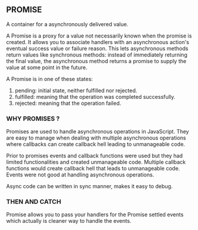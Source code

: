 ## PROMISE

A container for a asynchronously delivered value.

A Promise is a proxy for a value not necessarily known when the promise is created. It allows you to associate handlers with an asynchronous action's eventual success value or failure reason. This lets asynchronous methods return values like synchronous methods: instead of immediately returning the final value, the asynchronous method returns a promise to supply the value at some point in the future.

A Promise is in one of these states:

1. pending: initial state, neither fulfilled nor rejected.
2. fulfilled: meaning that the operation was completed successfully.
3. rejected: meaning that the operation failed.

### WHY PROMISES ?

Promises are used to handle asynchronous operations in JavaScript. They are easy to manage when dealing with multiple asynchronous operations where callbacks can create callback hell leading to unmanageable code.

Prior to promises events and callback functions were used but they had limited functionalities and created unmanageable code.
Multiple callback functions would create callback hell that leads to unmanageable code.
Events were not good at handling asynchronous operations.

Async code can be written in sync manner, makes it easy to debug.

### THEN AND CATCH

Promise allows you to pass your handlers for the Promise settled events which actually is cleaner way to handle the events.
